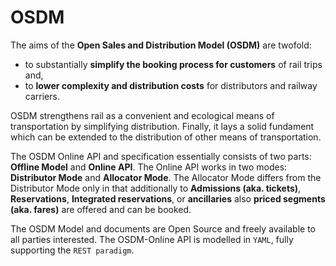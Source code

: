 # OSDM

The aims of the **Open Sales and Distribution Model (OSDM)** are twofold:

- to substantially **simplify the booking process for customers** of rail trips and,
- to **lower complexity and distribution costs** for distributors and railway carriers.

OSDM strengthens rail as a convenient and ecological means of transportation by simplifying distribution. 
Finally, it lays a solid fundament which can be extended to the distribution of other means of transportation.

The OSDM Online API and specification essentially consists of two parts: **Offline Model** and **Online API**.
The Online API works in two modes: **Distributor Mode** and **Allocator Mode**. The Allocator Mode differs 
from the Distributor Mode only in that additionally to **Admissions (aka. tickets)**, **Reservations**, 
**Integrated reservations**, or **ancillaries** also **priced segments (aka. fares)** are offered and can be booked.

The OSDM Model and documents are Open Source and freely available to all parties interested. 
The OSDM-Online API is modelled in `YAML`, fully supporting the `REST paradigm`.
